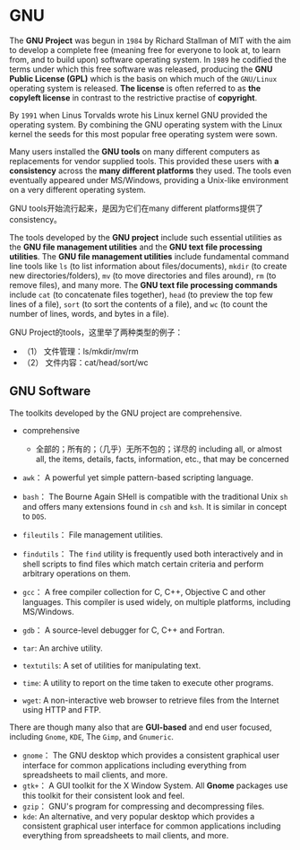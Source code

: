 # GNU

The **GNU Project** was begun in `1984` by Richard Stallman of MIT with the aim to develop a complete free (meaning free for everyone to look at, to learn from, and to build upon) software operating system. In `1989` he codified the terms under which this free software was released, producing the **GNU Public License (GPL)** which is the basis on which much of the `GNU/Linux` operating system is released. **The license** is often referred to as **the copyleft license** in contrast to the restrictive practise of **copyright**.

By `1991` when Linus Torvalds wrote his Linux kernel GNU provided the operating system. By combining the GNU operating system with the Linux kernel the seeds for this most popular free operating system were sown.

Many users installed the **GNU tools** on many different computers as replacements for vendor supplied tools. This provided these users with **a consistency** across the **many different platforms** they used. The tools even eventually appeared under MS/Windows, providing a Unix-like environment on a very different operating system.

GNU tools开始流行起来，是因为它们在many different platforms提供了consistency。

The tools developed by the **GNU project** include such essential utilities as the **GNU file management utilities** and the **GNU text file processing utilities**. The **GNU file management utilities** include fundamental command line tools like `ls` (to list information about files/documents), `mkdir` (to create new directories/folders), `mv` (to move directories and files around), `rm` (to remove files), and many more. The **GNU text file processing commands** include `cat` (to concatenate files together), `head` (to preview the top few lines of a file), `sort` (to sort the contents of a file), and `wc` (to count the number of lines, words, and bytes in a file).

GNU Project的tools，这里举了两种类型的例子：

- （1） 文件管理：ls/mkdir/mv/rm
- （2） 文件内容：cat/head/sort/wc

## GNU Software

The toolkits developed by the GNU project are comprehensive.

- comprehensive
  - 全部的；所有的；（几乎）无所不包的；详尽的 including all, or almost all, the items, details, facts, information, etc., that may be concerned

- `awk`： A powerful yet simple pattern-based scripting language.
- `bash`： The Bourne Again SHell is compatible with the traditional Unix `sh` and offers many extensions found in `csh` and `ksh`. It is similar in concept to `DOS`.
- `fileutils`： File management utilities.
- `findutils`： The `find` utility is frequently used both interactively and in shell scripts to find files which match certain criteria and perform arbitrary operations on them.
- `gcc`： A free compiler collection for C, C++, Objective C and other languages. This compiler is used widely, on multiple platforms, including MS/Windows.
- `gdb`： A source-level debugger for C, C++ and Fortran.
- `tar`: An archive utility.
- `textutils`: A set of utilities for manipulating text.
- `time`: A utility to report on the time taken to execute other programs.
- `wget`: A non-interactive web browser to retrieve files from the Internet using HTTP and FTP. 

There are though many also that are **GUI-based** and end user focused, including `Gnome`, `KDE`, The `Gimp`, and `Gnumeric`.

- `gnome`： The GNU desktop which provides a consistent graphical user interface for common applications including everything from spreadsheets to mail clients, and more.
- `gtk+`： A GUI toolkit for the X Window System. All **Gnome** packages use this toolkit for their consistent look and feel.
- `gzip`： GNU's program for compressing and decompressing files.
- `kde`: An alternative, and very popular desktop which provides a consistent graphical user interface for common applications including everything from spreadsheets to mail clients, and more.


